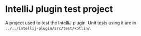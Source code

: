 # IntelliJ plugin test project

A project used to test the IntelliJ plugin. Unit tests using it are in `../../intellij-plugin/src/test/kotlin/`.
